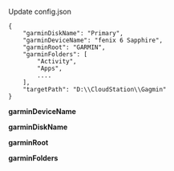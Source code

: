 Update config.json
```
{
	"garminDiskName": "Primary",
	"garminDeviceName": "fenix 6 Sapphire",
	"garminRoot": "GARMIN",
	"garminFolders": [
		"Activity",
		"Apps",
		....
	],
	"targetPath": "D:\\CloudStation\\Gagmin"
}
```

**garminDeviceName**

**garminDiskName**

**garminRoot**

**garminFolders**

